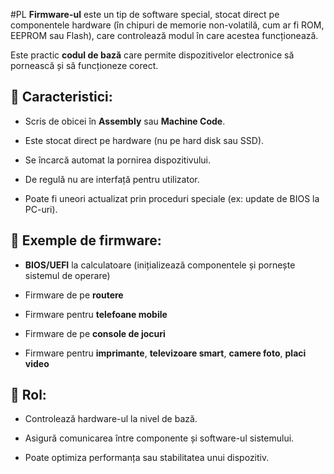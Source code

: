 #PL 
**Firmware-ul** este un tip de software special, stocat direct pe componentele hardware (în chipuri de memorie non-volatilă, cum ar fi ROM, EEPROM sau Flash), care controlează modul în care acestea funcționează.

Este practic **codul de bază** care permite dispozitivelor electronice să pornească și să funcționeze corect.

## 📌 Caracteristici:

- Scris de obicei în **Assembly** sau **Machine Code**.
    
- Este stocat direct pe hardware (nu pe hard disk sau SSD).
    
- Se încarcă automat la pornirea dispozitivului.
    
- De regulă nu are interfață pentru utilizator.
    
- Poate fi uneori actualizat prin proceduri speciale (ex: update de BIOS la PC-uri).
    

## 📌 Exemple de firmware:

- **BIOS/UEFI** la calculatoare (inițializează componentele și pornește sistemul de operare)
    
- Firmware de pe **routere**
    
- Firmware pentru **telefoane mobile**
    
- Firmware de pe **console de jocuri**
    
- Firmware pentru **imprimante**, **televizoare smart**, **camere foto**, **placi video**
    

## 📌 Rol:

- Controlează hardware-ul la nivel de bază.
    
- Asigură comunicarea între componente și software-ul sistemului.
    
- Poate optimiza performanța sau stabilitatea unui dispozitiv.